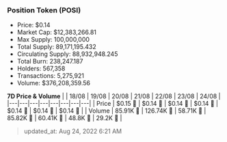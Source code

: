 
  ### Position Token (POSI)
  - Price: $0.14
  - Market Cap: $12,383,266.81
  - Max Supply: 100,000,000
  - Total Supply: 89,171,195.432
  - Circulating Supply: 88,932,948.245
  - Total Burn: 238,247.187
  - Holders: 567,358
  - Transactions: 5,275,921
  - Volume: $376,208,359.56

  **7D Price & Volume**
  | | 18&#x2F;08 | 19&#x2F;08 | 20&#x2F;08 | 21&#x2F;08 | 22&#x2F;08 | 23&#x2F;08 | 24&#x2F;08 |
  |---|---|---|---|---|---|---|---|
  | Price | $0.15 🔻 | $0.14 🔻 | $0.14 🔻 | $0.14 🚀 | $0.14 🔻 | $0.14 🔻 | $0.14 🔻 |
  | Volume | 85.91K 🔻 | 126.74K 🚀 | 58.71K 🔻 | 85.82K 🚀 | 60.41K 🔻 | 48.8K 🔻 | 29.2K 🔻 |

  > updated_at: Aug 24, 2022 6:21 AM
